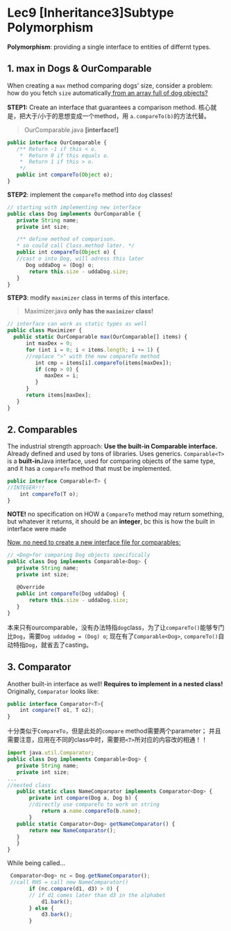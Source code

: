 # Lec9 [Inheritance3]Subtype Polymorphism
**Polymorphism**: providing a single interface to entities of differnt types.
## 1. max in Dogs & OurComparable
When creating a `max` method comparing dogs' size, consider a problem: how do you fetch `size` automatically<u> from an array full of dog objects?</u>

**STEP1:**
Create an interface that guarantees a comparison method.
核心就是，把大于/小于的思想变成一个method，用
`a.compareTo(b)`的方法代替。
> OurComparable.java **[interface!]**

```js
public interface OurComparable {
   /** Return -1 if this < o.
    *  Return 0 if this equals o.
    *  Return 1 if this > o.
    */
   public int compareTo(Object o);
}
```
**STEP2**:
implement the `compareTo` method into `dog` classes!
```js
// starting with implementing new interface
public class Dog implements OurComparable {
   private String name;
   private int size;

   /** define method of comparison.
   * so could call Class.method later. */
   public int compareTo(Object o) {
   //cast o into Dog, will adress this later
      Dog uddaDog = (Dog) o;
       return this.size - uddaDog.size;
   }
}

```
**STEP3**:
modify `maximizer` class in terms of this interface.
> Maximizer.java **only has the `maximizer` class!**
```js
// interface can work as static types as well
public class Maximizer {
  public static OurComparable max(OurComparable[] items) {
      int maxDex = 0;
      for (int i = 0; i < items.length; i += 1) {
      //replace ">" with the new compareTo method
         int cmp = items[i].compareTo(items[maxDex]);
         if (cmp > 0) {
            maxDex = i;
         }
      }
      return items[maxDex];
   }
}
```
## 2. Comparables
The industrial strength approach: **Use the built-in Comparable interface.**
Already defined and used by tons of libraries. Uses generics.
`Comparable<T>` is a **built-in**Java interface, used for comparing objects of the same type, and it has a `compareTo` method that must be implemented.
```js
public interface Comparable<T> {
//INTEGER!!!
    int compareTo(T o);
}
```
**NOTE!** no specification on HOW a `CompareTo` method may return something, but whatever it returns, it should be an **integer**, bc this is how the built in interface were made

<u>Now, no need to create a new interface file for comparables:</u>
```js
// <Dog>for comparing Dog objects specifically
public class Dog implements Comparable<Dog> {
   private String name;
   private int size;
   
   @Override
   public int compareTo(Dog uddaDog) {
       return this.size - uddaDog.size;
   }
}
```
本来只有ourcomparable，没有办法特指`dog`class，为了让`compareTo()`能够专门比`Dog`，需要`Dog uddadog = (Dog) o`;
现在有了`Comparable<Dog>`, `compareTo()`自动特指`Dog`，就省去了casting。

## 3. Comparator
Another built-in interface as well!
**Requires to implement in a nested class!**
Originally, `Comparator` looks like:
```js
public interface Comparator<T>{
    int compare(T o1, T o2);
}
```
十分类似于`CompareTo`，但是此处的`compare` method需要两个parameter；
并且需要注意，应用在不同的class中时，需要把`<T>`所对应的内容改的相通！！

```js
import java.util.Comparator;
public class Dog implements Comparable<Dog> {
   private String name;
   private int size;
...
//nested class
   public static class NameComparator implements Comparator<Dog> {
       private int compare(Dog a, Dog b) {
       //directly use compareTo to work on string
           return a.name.compareTo(b.name);
       }
   public static Comparator<Dog> getNameComparator() {
       return new NameComparator();
   }
   }
}
```
While being called...
```js
 Comparator<Dog> nc = Dog.getNameComparator();
 //call RHS = call new NameComparator()
       if (nc.compare(d1, d3) > 0) { 
       // if d1 comes later than d3 in the alphabet
           d1.bark();
       } else {
           d3.bark();
       }
```